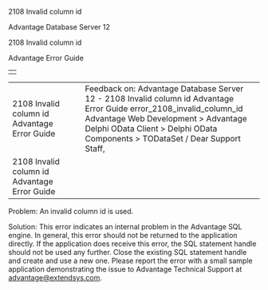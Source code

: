 2108 Invalid column id




Advantage Database Server 12  

2108 Invalid column id

Advantage Error Guide

|  |
| --- |
|  |

|  |  |  |  |  |
| --- | --- | --- | --- | --- |
| 2108 Invalid column id  Advantage Error Guide |  |  | Feedback on: Advantage Database Server 12 - 2108 Invalid column id Advantage Error Guide error\_2108\_invalid\_column\_id Advantage Web Development > Advantage Delphi OData Client > Delphi OData Components > TODataSet / Dear Support Staff, |  |
| 2108 Invalid column id  Advantage Error Guide |  |  |  |  |

Problem: An invalid column id is used.

Solution: This error indicates an internal problem in the Advantage SQL engine. In general, this error should not be returned to the application directly. If the application does receive this error, the SQL statement handle should not be used any further. Close the existing SQL statement handle and create and use a new one. Please report the error with a small sample application demonstrating the issue to Advantage Technical Support at advantage@extendsys.com.